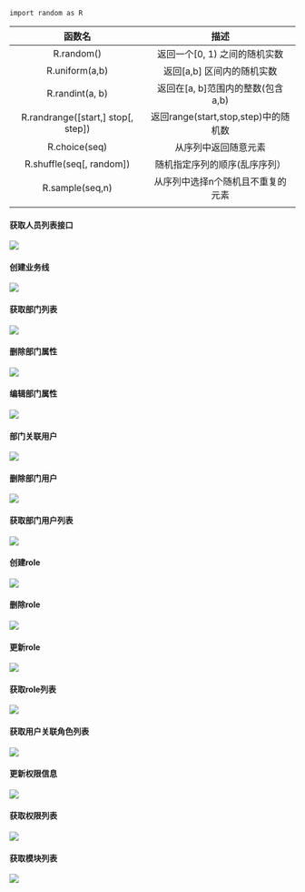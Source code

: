 
`import random as R`


|               函数名                |                描述                 |
| :--------------------------------: | :--------------------------------: |
|             R.random()             |     返回一个[0, 1) 之间的随机实数     |
|           R.uniform(a,b)           |      返回[a,b] 区间内的随机实数       |
|         R.randint(a, b)	         |   返回在[a, b]范围内的整数(包含a,b)  |
| R.randrange([start,] stop[, step]) | 返回range(start,stop,step)中的随机数 |
|          R.choice(seq)	          |         从序列中返回随意元素          |
|      R.shuffle(seq[, random])      |     随机指定序列的顺序(乱序序列）      |
|         R.sample(seq,n)	         |   从序列中选择n个随机且不重复的元素    |
|                                    |                                    |



#### 获取人员列表接口

![](images/userlist.png)

#### 创建业务线

![](images/create_department.png)

#### 获取部门列表

![](images/get_departmentList.png)

#### 删除部门属性

![](images/delete_department.png)

#### 编辑部门属性

![](images/update_department.png)

#### 部门关联用户

![](images/create_department_user.png)

#### 删除部门用户

![](images/delete_department_user.png)

#### 获取部门用户列表

![](images/list_department_user.png)

#### 创建role

![](images/create_role.png)

#### 删除role

![](images/delete_role.png)

#### 更新role



![](images/update_role.png)

#### 获取role列表

![](images/list_role.png)

#### 获取用户关联角色列表

![](images/get_role_user.png)

#### 更新权限信息

![](images/update_permissions.png)

#### 获取权限列表

![](images/get_permissions.png)

#### 获取模块列表

![](images/get_mods.png)